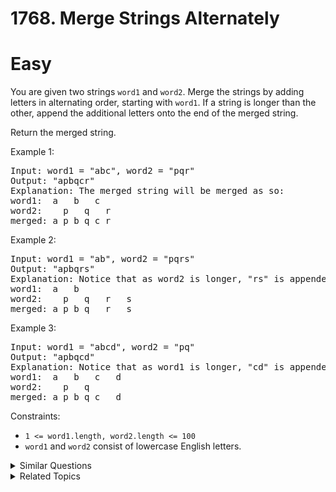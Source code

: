 # 1768. Merge Strings Alternately

# Easy

You are given two strings `word1` and `word2`. Merge the strings by adding letters in alternating order, starting with `word1`. If a string is longer than the other, append the additional letters onto the end of the merged string.

Return the merged string.

Example 1:

<pre>
Input: word1 = "abc", word2 = "pqr"
Output: "apbqcr"
Explanation: The merged string will be merged as so:
word1:  a   b   c
word2:    p   q   r
merged: a p b q c r
</pre>

Example 2:

<pre>
Input: word1 = "ab", word2 = "pqrs"
Output: "apbqrs"
Explanation: Notice that as word2 is longer, "rs" is appended to the end.
word1:  a   b 
word2:    p   q   r   s
merged: a p b q   r   s
</pre>

Example 3:

<pre>
Input: word1 = "abcd", word2 = "pq"
Output: "apbqcd"
Explanation: Notice that as word1 is longer, "cd" is appended to the end.
word1:  a   b   c   d
word2:    p   q 
merged: a p b q c   d
</pre>

Constraints:

-   `1 <= word1.length, word2.length <= 100`
-   `word1` and `word2` consist of lowercase English letters.

<details>
<summary> Similar Questions </summary>

-   `Minimum Additions to Make Valid String - Medium`

</details>

<details>
<summary> Related Topics </summary>

-   `Two Pointer`
-   `String`

</details>
